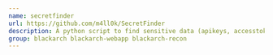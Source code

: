 ```yaml
---
name: secretfinder
url: https://github.com/m4ll0k/SecretFinder
description: A python script to find sensitive data (apikeys, accesstoken, jwt,.
group: blackarch blackarch-webapp blackarch-recon
---
```

